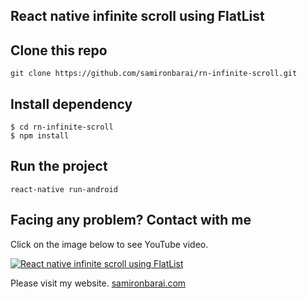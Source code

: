 ## React native infinite scroll using FlatList

## Clone this repo
```
git clone https://github.com/samironbarai/rn-infinite-scroll.git
```

## Install dependency
```
$ cd rn-infinite-scroll
$ npm install
```

## Run the project
```
react-native run-android
```

## Facing any problem? Contact with me

Click on the image below to see YouTube video.

[![React native infinite scroll using FlatList](https://img.youtube.com/vi/jow2lXber3A/0.jpg)](https://www.youtube.com/watch?v=jow2lXber3A) 

Please visit my website.
[samironbarai.com](https://samironbarai.com) 
